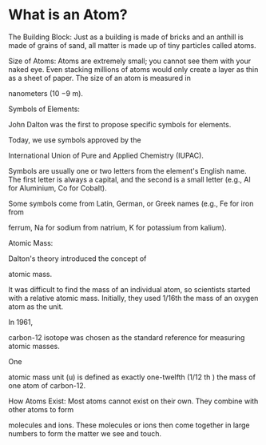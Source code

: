# What is an Atom?

The Building Block: Just as a building is made of bricks and an anthill is made of grains of sand, all matter is made up of tiny particles called atoms.


Size of Atoms: Atoms are extremely small; you cannot see them with your naked eye. Even stacking millions of atoms would only create a layer as thin as a sheet of paper. The size of an atom is measured in 



nanometers (10 
−9
  m).

Symbols of Elements:


John Dalton was the first to propose specific symbols for elements.

Today, we use symbols approved by the 

International Union of Pure and Applied Chemistry (IUPAC).

Symbols are usually one or two letters from the element's English name. The first letter is always a capital, and the second is a small letter (e.g., Al for Aluminium, Co for Cobalt).



Some symbols come from Latin, German, or Greek names (e.g., Fe for iron from 

ferrum, Na for sodium from natrium, K for potassium from kalium).

Atomic Mass:

Dalton's theory introduced the concept of 

atomic mass.

It was difficult to find the mass of an individual atom, so scientists started with a relative atomic mass. Initially, they used 1/16th the mass of an oxygen atom as the unit.

In 1961, 

carbon-12 isotope was chosen as the standard reference for measuring atomic masses.

One 

atomic mass unit (u) is defined as exactly one-twelfth (1/12 
th
 ) the mass of one atom of carbon-12.


How Atoms Exist: Most atoms cannot exist on their own. They combine with other atoms to form 

molecules and ions. These molecules or ions then come together in large numbers to form the matter we see and touch.